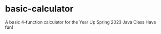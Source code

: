 # basic-calculator
A basic 4-function calculator for the Year Up Spring 2023 Java Class
Have fun!  
